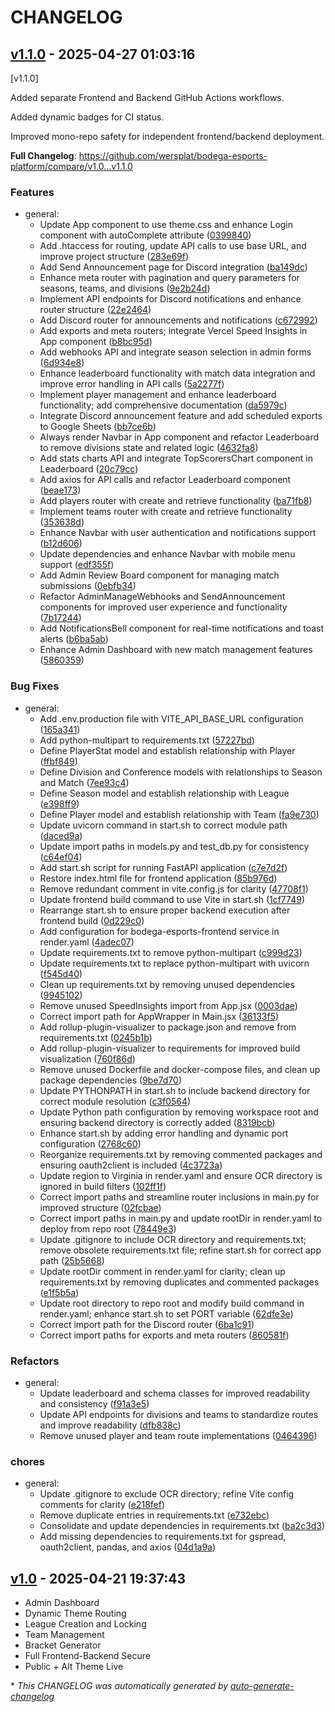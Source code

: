 # CHANGELOG

## [v1.1.0](https://github.com/wersplat/bodega-esports-platform/releases/tag/v1.1.0) - 2025-04-27 01:03:16

[v1.1.0]

Added separate Frontend and Backend GitHub Actions workflows.

Added dynamic badges for CI status.

Improved mono-repo safety for independent frontend/backend deployment.

**Full Changelog**: https://github.com/wersplat/bodega-esports-platform/compare/v1.0...v1.1.0

### Features

- general:
  - Update App component to use theme.css and enhance Login component with autoComplete attribute ([0399840](https://github.com/wersplat/bodega-esports-platform/commit/03998405c72143d7990034cac7588c9d482afd0d))
  - Add .htaccess for routing, update API calls to use base URL, and improve project structure ([283e69f](https://github.com/wersplat/bodega-esports-platform/commit/283e69fc46b8a48aaad229f7be9f271ef83a916f))
  - Add Send Announcement page for Discord integration ([ba149dc](https://github.com/wersplat/bodega-esports-platform/commit/ba149dceae1ad8efa8e75f7be7c08f0c43cb60cf))
  - Enhance meta router with pagination and query parameters for seasons, teams, and divisions ([9e2b24d](https://github.com/wersplat/bodega-esports-platform/commit/9e2b24d1bc9b4edcfbd0cea4693b891dc3e900c8))
  - Implement API endpoints for Discord notifications and enhance router structure ([22e2464](https://github.com/wersplat/bodega-esports-platform/commit/22e2464f46b6bd50d37db7ba7a0f69f84f825125))
  - Add Discord router for announcements and notifications ([c672992](https://github.com/wersplat/bodega-esports-platform/commit/c67299256b56d1961bcb41a4ea2787b3348382c5))
  - Add exports and meta routers; integrate Vercel Speed Insights in App component ([b8bc95d](https://github.com/wersplat/bodega-esports-platform/commit/b8bc95d7cb7fe60f6e171ee7a42d845aa37bdc16))
  - Add webhooks API and integrate season selection in admin forms ([6d934e8](https://github.com/wersplat/bodega-esports-platform/commit/6d934e8ba55f0ca214a7e06c8fa63315c3a3ae06))
  - Enhance leaderboard functionality with match data integration and improve error handling in API calls ([5a2277f](https://github.com/wersplat/bodega-esports-platform/commit/5a2277f8212fc560f176aed88840b3bc9ad43714))
  - Implement player management and enhance leaderboard functionality; add comprehensive documentation ([da5979c](https://github.com/wersplat/bodega-esports-platform/commit/da5979cc82773b3b058040e23a85b3c0f56912e0))
  - Integrate Discord announcement feature and add scheduled exports to Google Sheets ([bb7ce6b](https://github.com/wersplat/bodega-esports-platform/commit/bb7ce6b7bc81a5982a516086e6fba071ea84f85b))
  - Always render Navbar in App component and refactor Leaderboard to remove divisions state and related logic ([4632fa8](https://github.com/wersplat/bodega-esports-platform/commit/4632fa8226990ce68c2fc18b34226d0267a983db))
  - Add stats charts API and integrate TopScorersChart component in Leaderboard ([20c79cc](https://github.com/wersplat/bodega-esports-platform/commit/20c79cc96b5bd38b66f1a41bd7c1daafc6569f00))
  - Add axios for API calls and refactor Leaderboard component ([beae173](https://github.com/wersplat/bodega-esports-platform/commit/beae173578022825e70176e98526b067e11a2ebf))
  - Add players router with create and retrieve functionality ([ba71fb8](https://github.com/wersplat/bodega-esports-platform/commit/ba71fb888b19da82f28b8d645ebf74dd59256129))
  - Implement teams router with create and retrieve functionality ([353638d](https://github.com/wersplat/bodega-esports-platform/commit/353638ddd8a1cd66f8de901f6bc11dacb8255087))
  - Enhance Navbar with user authentication and notifications support ([b12d606](https://github.com/wersplat/bodega-esports-platform/commit/b12d6063c72057727d1a79abdcbc07a6fada8764))
  - Update dependencies and enhance Navbar with mobile menu support ([edf355f](https://github.com/wersplat/bodega-esports-platform/commit/edf355fa5f04b332bdd0686d8e5c803145353c3a))
  - Add Admin Review Board component for managing match submissions ([0ebfb34](https://github.com/wersplat/bodega-esports-platform/commit/0ebfb3442cac922197963b08915f2c9c9888f5c5))
  - Refactor AdminManageWebhooks and SendAnnouncement components for improved user experience and functionality ([7b17244](https://github.com/wersplat/bodega-esports-platform/commit/7b172444994ac42174d4fbae6115c5d89d55d328))
  - Add NotificationsBell component for real-time notifications and toast alerts ([b6ba5ab](https://github.com/wersplat/bodega-esports-platform/commit/b6ba5abccb794768cd8da444de77c0f96f1fc955))
  - Enhance Admin Dashboard with new match management features ([5860359](https://github.com/wersplat/bodega-esports-platform/commit/5860359c3878ed4c7308bafa892ec365cb08f747))

### Bug Fixes

- general:
  - Add .env.production file with VITE_API_BASE_URL configuration ([165a341](https://github.com/wersplat/bodega-esports-platform/commit/165a341315f4d8e49423081953525e3c57f7dad8))
  - Add python-multipart to requirements.txt ([57227bd](https://github.com/wersplat/bodega-esports-platform/commit/57227bd5cd9194b5ad8c6a75708249a1b5b00fa7))
  - Define PlayerStat model and establish relationship with Player ([ffbf849](https://github.com/wersplat/bodega-esports-platform/commit/ffbf8491096cbf9f0f4cb536d3196fa7f9e973aa))
  - Define Division and Conference models with relationships to Season and Match ([7ee93c4](https://github.com/wersplat/bodega-esports-platform/commit/7ee93c469f24b8ef96f01aac32b9aee824292533))
  - Define Season model and establish relationship with League ([e398ff9](https://github.com/wersplat/bodega-esports-platform/commit/e398ff90a502a790b49165a235624bd469217f47))
  - Define Player model and establish relationship with Team ([fa9e730](https://github.com/wersplat/bodega-esports-platform/commit/fa9e7301cbdbf5c8b55e77a467eafeaaea7e78f2))
  - Update uvicorn command in start.sh to correct module path ([daced9a](https://github.com/wersplat/bodega-esports-platform/commit/daced9accad0d3f0e1d9b13423aeaf02a73d9768))
  - Update import paths in models.py and test_db.py for consistency ([c64ef04](https://github.com/wersplat/bodega-esports-platform/commit/c64ef04218b6f0fa9220952f01227fdfc72ccde6))
  - Add start.sh script for running FastAPI application ([c7e7d2f](https://github.com/wersplat/bodega-esports-platform/commit/c7e7d2f4f431568742955d1e952c882b89aa0c9b))
  - Restore index.html file for frontend application ([85b976d](https://github.com/wersplat/bodega-esports-platform/commit/85b976dc76a4646b443b8b84c79ed2515375c8ef))
  - Remove redundant comment in vite.config.js for clarity ([47708f1](https://github.com/wersplat/bodega-esports-platform/commit/47708f112f8e88ecaaa011a7396e61eea0d2aab7))
  - Update frontend build command to use Vite in start.sh ([1cf7749](https://github.com/wersplat/bodega-esports-platform/commit/1cf774957d9453307d31fa28626f9e6a96715556))
  - Rearrange start.sh to ensure proper backend execution after frontend build ([0d229c0](https://github.com/wersplat/bodega-esports-platform/commit/0d229c03417f85564aab92ba08b9d3bc0512933c))
  - Add configuration for bodega-esports-frontend service in render.yaml ([4adec07](https://github.com/wersplat/bodega-esports-platform/commit/4adec07cccd570ea4888e420d61df3ed5fb727ca))
  - Update requirements.txt to remove python-multipart ([c999d23](https://github.com/wersplat/bodega-esports-platform/commit/c999d236187f199fcb3daf72989fd95f6758cb3f))
  - Update requirements.txt to replace python-multipart with uvicorn ([f545d40](https://github.com/wersplat/bodega-esports-platform/commit/f545d40129d9bcc3791c58d2e6f36f221ae8967b))
  - Clean up requirements.txt by removing unused dependencies ([9945102](https://github.com/wersplat/bodega-esports-platform/commit/9945102843df747cb91d3591b9acfb0f7bc2b67a))
  - Remove unused SpeedInsights import from App.jsx ([0003dae](https://github.com/wersplat/bodega-esports-platform/commit/0003dae3bd6b101bef2e944277b28ed5181ea122))
  - Correct import path for AppWrapper in Main.jsx ([36133f5](https://github.com/wersplat/bodega-esports-platform/commit/36133f51a87d95d1514f58215fbddfffdf713193))
  - Add rollup-plugin-visualizer to package.json and remove from requirements.txt ([0245b1b](https://github.com/wersplat/bodega-esports-platform/commit/0245b1bdfed6833ec83ed3bb045edf0de4798eda))
  - Add rollup-plugin-visualizer to requirements for improved build visualization ([760f86d](https://github.com/wersplat/bodega-esports-platform/commit/760f86df69e94d169ee76e181766d72ef33384f5))
  - Remove unused Dockerfile and docker-compose files, and clean up package dependencies ([9be7d70](https://github.com/wersplat/bodega-esports-platform/commit/9be7d70ae0342621a1a981be5a37e31307ba47c8))
  - Update PYTHONPATH in start.sh to include backend directory for correct module resolution ([c3f0564](https://github.com/wersplat/bodega-esports-platform/commit/c3f056436cfd60344f6c2c50acb08645329659f1))
  - Update Python path configuration by removing workspace root and ensuring backend directory is correctly added ([8319bcb](https://github.com/wersplat/bodega-esports-platform/commit/8319bcb78a35e1f10d6cc4d0397a3816f0ebefba))
  - Enhance start.sh by adding error handling and dynamic port configuration ([2768c60](https://github.com/wersplat/bodega-esports-platform/commit/2768c60ad659d94b16e4fe49f4eb9514984989cb))
  - Reorganize requirements.txt by removing commented packages and ensuring oauth2client is included ([4c3723a](https://github.com/wersplat/bodega-esports-platform/commit/4c3723a0105e6f4fbee44a764ac7bcab526c9e25))
  - Update region to Virginia in render.yaml and ensure OCR directory is ignored in build filters ([102ff1f](https://github.com/wersplat/bodega-esports-platform/commit/102ff1f1e2420cde866c209337ef62d22e4230e5))
  - Correct import paths and streamline router inclusions in main.py for improved structure ([02fcbae](https://github.com/wersplat/bodega-esports-platform/commit/02fcbae0385bd1eb0ec1c10a70a5d3b2455f4014))
  - Correct import paths in main.py and update rootDir in render.yaml to deploy from repo root ([78449e3](https://github.com/wersplat/bodega-esports-platform/commit/78449e3063e15e1a49569ad9b88697309b2d187a))
  - Update .gitignore to include OCR directory and requirements.txt; remove obsolete requirements.txt file; refine start.sh for correct app path ([25b5668](https://github.com/wersplat/bodega-esports-platform/commit/25b56682fd0098b67ffea37e090ddebd6b23d027))
  - Update rootDir comment in render.yaml for clarity; clean up requirements.txt by removing duplicates and commented packages ([e1f5b5a](https://github.com/wersplat/bodega-esports-platform/commit/e1f5b5a7438eb5152bbc1d42ba565e8fcbea9854))
  - Update root directory to repo root and modify build command in render.yaml; enhance start.sh to set PORT variable ([62dfe3e](https://github.com/wersplat/bodega-esports-platform/commit/62dfe3ec851d0d90a58d336314cc4e60f8390df1))
  - Correct import path for the Discord router ([6ba1c91](https://github.com/wersplat/bodega-esports-platform/commit/6ba1c9155d26517951d48cbf8e1e3f6495d6df60))
  - Correct import paths for exports and meta routers ([860581f](https://github.com/wersplat/bodega-esports-platform/commit/860581f6a800e7967dfb04b55ee71e0e20ab1bc9))

### Refactors

- general:
  - Update leaderboard and schema classes for improved readability and consistency ([f91a3e5](https://github.com/wersplat/bodega-esports-platform/commit/f91a3e5cd6927b76907e028d8bb2fe1cb4b11b85))
  - Update API endpoints for divisions and teams to standardize routes and improve readability ([dfb838c](https://github.com/wersplat/bodega-esports-platform/commit/dfb838c10798c1b26de55d7c3cc685fe8d1e41a0))
  - Remove unused player and team route implementations ([0464396](https://github.com/wersplat/bodega-esports-platform/commit/0464396944afdb77d00f060cfed198cf51ab1a31))

###  chores

- general:
  - Update .gitignore to exclude OCR directory; refine Vite config comments for clarity ([e218fef](https://github.com/wersplat/bodega-esports-platform/commit/e218fefabd19bf3cf59681d6f54d0c6391d878b4))
  - Remove duplicate entries in requirements.txt ([e732ebc](https://github.com/wersplat/bodega-esports-platform/commit/e732ebc85e69e5ce6791bdb558d52859d2e396ee))
  - Consolidate and update dependencies in requirements.txt ([ba2c3d3](https://github.com/wersplat/bodega-esports-platform/commit/ba2c3d3b39fea51d38073971aacd19ed5b3a749b))
  - Add missing dependencies to requirements.txt for gspread, oauth2client, pandas, and axios ([04d1a9a](https://github.com/wersplat/bodega-esports-platform/commit/04d1a9a230f867b0aed72fb71aa5393c742004b1))

## [v1.0](https://github.com/wersplat/bodega-esports-platform/releases/tag/v1.0) - 2025-04-21 19:37:43

- Admin Dashboard
- Dynamic Theme Routing
- League Creation and Locking
- Team Management
- Bracket Generator
- Full Frontend-Backend Secure
- Public + Alt Theme Live

\* *This CHANGELOG was automatically generated by [auto-generate-changelog](https://github.com/BobAnkh/auto-generate-changelog)*
